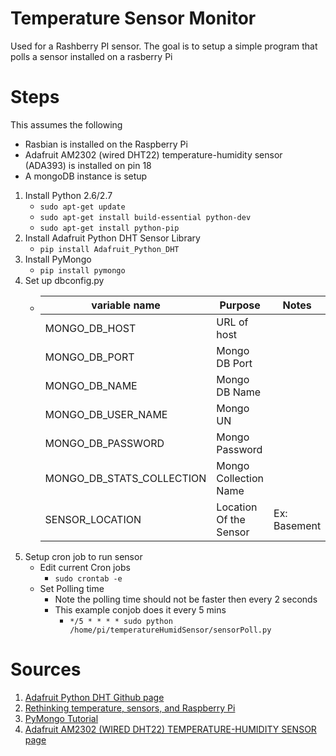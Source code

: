 # Temperature  Sensor Monitor
Used for a Rashberry PI sensor. The goal is to setup a simple program that polls a sensor installed on a rasberry Pi

# Steps
This assumes the following 
 - Rasbian is installed on the Raspberry Pi
 - Adafruit AM2302 (wired DHT22) temperature-humidity sensor (ADA393) is installed on pin 18
 - A mongoDB instance is setup

1. Install Python 2.6/2.7
    - `sudo apt-get update`    
    - `sudo apt-get install build-essential python-dev`    
    - `sudo apt-get install python-pip`
1. Install Adafruit Python DHT Sensor Library 
    - `pip install Adafruit_Python_DHT`
1. Install PyMongo 
    - `pip install pymongo`
1. Set up dbconfig.py
    - variable name | Purpose | Notes
      |-------------|---------|------|
      |MONGO_DB_HOST|URL of host||
      |MONGO_DB_PORT|Mongo DB Port||
      |MONGO_DB_NAME|Mongo DB Name||
      |MONGO_DB_USER_NAME|Mongo UN||
      |MONGO_DB_PASSWORD|Mongo Password||
      |MONGO_DB_STATS_COLLECTION|Mongo Collection Name||
      |SENSOR_LOCATION| Location Of the Sensor|Ex: Basement|
1. Setup cron job to run sensor
    - Edit current Cron jobs    
      - `sudo crontab -e` 
    - Set Polling time 
      - Note the polling time should not be faster then every 2 seconds
      - This example conjob does it every 5 mins
        - `*/5 * * * * sudo python /home/pi/temperatureHumidSensor/sensorPoll.py`    
    

# Sources
1. [Adafruit Python DHT Github page](https://github.com/adafruit/Adafruit_Python_DHT)
1. [Rethinking temperature, sensors, and Raspberry Pi](https://rethinkdb.com/blog/temperature-sensors-and-a-side-of-pi)
1. [PyMongo Tutorial](http://api.mongodb.com/python/current/tutorial.html?_ga=2.268733686.600741048.1501972985-1185891143.1501972985)
1. [Adafruit AM2302 (WIRED DHT22) TEMPERATURE-HUMIDITY SENSOR page](https://www.adafruit.com/product/393)
